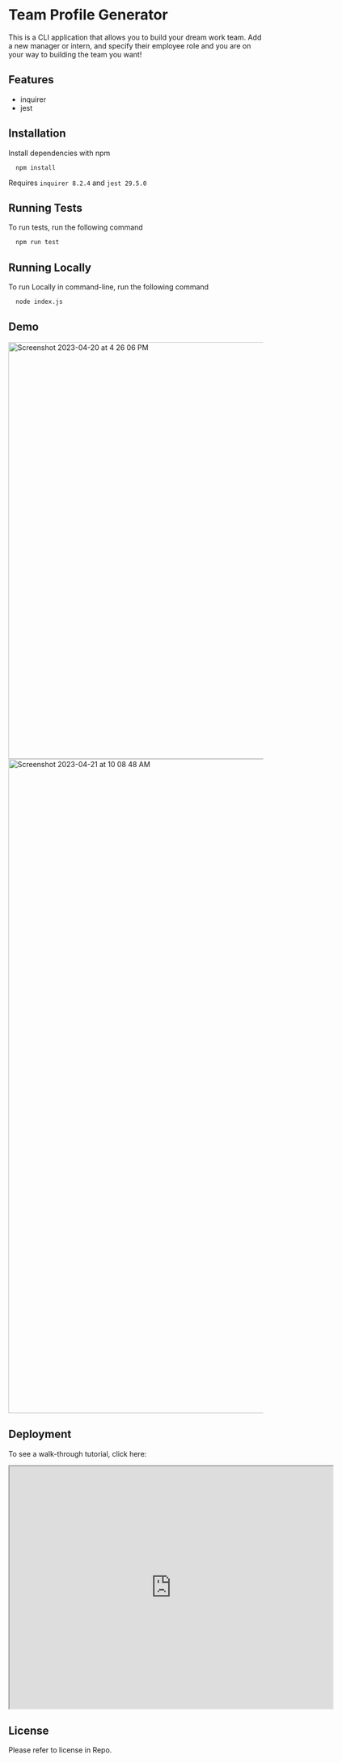 # Team Profile Generator
This is a CLI application that allows you to build your dream work team. Add a new manager or intern, and specify their employee role and you are on your way to building the team you want!


## Features
- inquirer
- jest


## Installation
Install dependencies with npm

```cmd-line
  npm install
```

Requires `inquirer 8.2.4` and `jest 29.5.0`


## Running Tests
To run tests, run the following command

```bash
  npm run test
```

## Running Locally
To run Locally in command-line, run the following command

```bash
  node index.js
```

## Demo
<img width="825" alt="Screenshot 2023-04-20 at 4 26 06 PM" src="https://user-images.githubusercontent.com/115678318/233481011-58b9dd7e-e68e-4be8-9fc0-a1d7d086a9d1.png">

<img width="1295" alt="Screenshot 2023-04-21 at 10 08 48 AM" src="https://user-images.githubusercontent.com/115678318/233657532-a87dd2fa-7d64-4018-a318-630f3397f8f8.png">


## Deployment
To see a walk-through tutorial, click here:
<iframe src="https://drive.google.com/file/d/1ewiZ0a-tErJZiXukNJslI9WtHbDa1hsl/preview" width="640" height="480"></iframe>


## License
Please refer to license in Repo.
